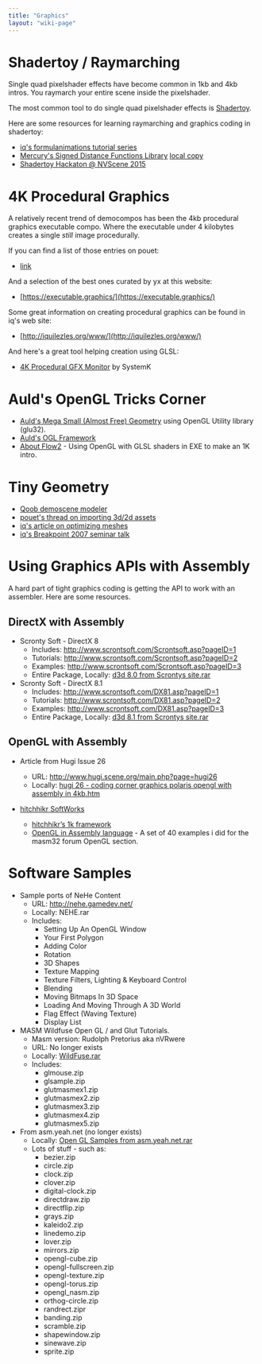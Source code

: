 ```yaml
---
title: "Graphics"
layout: "wiki-page"
---
```


# Shadertoy / Raymarching

Single quad pixelshader effects have become common in 1kb and 4kb intros. You raymarch your entire scene inside the pixelshader.

The most common tool to do single quad pixelshader effects is [Shadertoy](http://shadertoy.com).

Here are some resources for learning raymarching and graphics coding in shadertoy:

* [iq's formulanimations tutorial series](https://www.youtube.com/playlist?list=PL0EpikNmjs2CYUMePMGh3IjjP4tQlYqji)
* [Mercury's Signed Distance Functions Library](http://mercury.sexy/hg_sdf/) [local copy](/html_artiles/hg_sdf.html)
* [Shadertoy Hackaton @ NVScene 2015](https://www.youtube.com/watch?v=jjU3rO36zCs)

# 4K Procedural Graphics

A relatively recent trend of democompos has been the 4kb procedural graphics executable compo. Where the executable under 4 kilobytes creates a single _still_ image procedurally.

If you can find a list of those entries on pouet:

 * [link](http://www.pouet.net/prodlist.php?type%5B0%5D=procedural+graphics&page=1&order=thumbup)

And a selection of the best ones curated by yx at this website:

* [https://executable.graphics/](https://executable.graphics/)

Some great information on creating procedural graphics can be found in iq's web site:

* [http://iquilezles.org/www/](http://iquilezles.org/www/)

And here's a great tool helping creation using GLSL:

* [4K Procedural GFX Monitor](http://pouet.net/prod.php?which=52974) by SystemK

# Auld's OpenGL Tricks Corner

* [Auld's Mega Small (Almost Free) Geometry](aulds-mega-small-almost-free-geometry) using OpenGL Utility library (glu32).
* [Auld's OGL Framework](aulds-ogl-framework)
* [About Flow2](about-flow2) - Using OpenGL with GLSL shaders in EXE to make an 1K intro.

# Tiny Geometry

* [Qoob demoscene modeler](http://qoob.weebly.com/)
* [pouet's thread on importing 3d/2d assets](http://www.pouet.net/topic.php?which=10819)
* [iq's article on optimizing meshes](http://www.iquilezles.org/www/articles/3dmodels/3dmodels.htm)
* [iq's Breakpoint 2007 seminar talk](https://youtu.be/EQ1OpEsZAN0)

# Using Graphics APIs with Assembly

A hard part of tight graphics coding is getting the API to work with an assembler. Here are some resources.

## DirectX with Assembly

* Scronty Soft - DirectX 8
    * Includes: http://www.scrontsoft.com/Scrontsoft.asp?pageID=1
    * Tutorials: http://www.scrontsoft.com/Scrontsoft.asp?pageID=2
    * Examples: http://www.scrontsoft.com/Scrontsoft.asp?pageID=3
    * Entire Package, Locally: [d3d 8.0 from Scrontys site.rar](http://in4k.untergrund.net/direct%203d/d3d_8.0_from_Scrontys_site.rar)
* Scronty Soft - DirectX 8.1
    * Includes: http://www.scrontsoft.com/DX81.asp?pageID=1
    * Tutorials: http://www.scrontsoft.com/DX81.asp?pageID=2
    * Examples: http://www.scrontsoft.com/DX81.asp?pageID=3
    * Entire Package, Locally: [d3d 8.1 from Scrontys site.rar](http://in4k.untergrund.net/direct%203d/d3d_8.1_from_Scrontys_site.rar)

## OpenGL with Assembly

* Article from Hugi Issue 26
    * URL: http://www.hugi.scene.org/main.php?page=hugi26
    * Locally: [hugi 26 - coding corner graphics polaris opengl with assembly in 4kb.htm](/html_articles/hugi%2026%20-%20coding%20corner%20graphics%20polaris%20opengl%20with%20assembly%20in%204kb.htm)

* [hitchhikr SoftWorks](http://franck.charlet.pagesperso-orange.fr/sources.html)
    * [hitchhikr’s 1k framework](https://github.com/in4k/1K-D3D-SW-OGL-FrameWorks)
    * [OpenGL in Assembly language](http://franck.charlet.pagesperso-orange.fr/Ogl_Asm.zip) - A set of 40 examples i did for the masm32 forum OpenGL section.

# Software Samples
* Sample ports of NeHe Content
    * URL: http://nehe.gamedev.net/
    * Locally: NEHE.rar
    * Includes:
        * Setting Up An OpenGL Window
        * Your First Polygon
        * Adding Color
        * Rotation
        * 3D Shapes
        * Texture Mapping
        * Texture Filters, Lighting & Keyboard Control
        * Blending
        * Moving Bitmaps In 3D Space
        * Loading And Moving Through A 3D World
        * Flag Effect (Waving Texture)
        * Display List
* MASM Wildfuse Open GL / and Glut Tutorials.
    * Masm version: Rudolph Pretorius aka nVRwere
    * URL: No longer exists
    * Locally: [WildFuse.rar](http://in4k.untergrund.net/open%20gl/WildFuse.rar)
    * Includes:
        * glmouse.zip
        * glsample.zip
        * glutmasmex1.zip
        * glutmasmex2.zip
        * glutmasmex3.zip
        * glutmasmex4.zip
        * glutmasmex5.zip
* From asm.yeah.net (no longer exists)
    * Locally: [Open GL Samples from asm.yeah.net.rar](http://in4k.untergrund.net/open%20gl/Open_GL_Samples_from_asm.yeah.net.rar)
    * Lots of stuff - such as:
        * bezier.zip
        * circle.zip
        * clock.zip
        * clover.zip
        * digital-clock.zip
        * directdraw.zip
        * directflip.zip
        * grays.zip
        * kaleido2.zip
        * linedemo.zip
        * lover.zip
        * mirrors.zip
        * opengl-cube.zip
        * opengl-fullscreen.zip
        * opengl-texture.zip
        * opengl-torus.zip
        * opengl_nasm.zip
        * orthog-circle.zip
        * randrect.zipr
        * banding.zip
        * scramble.zip
        * shapewindow.zip
        * sinewave.zip
        * sprite.zip
